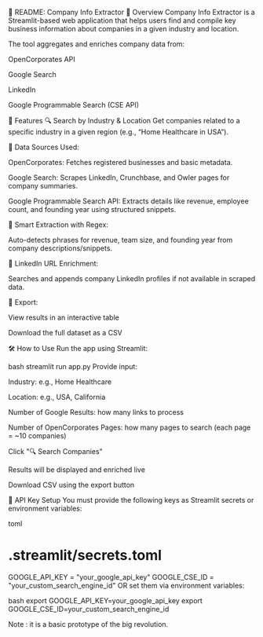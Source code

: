📘 README: Company Info Extractor
🧾 Overview
Company Info Extractor is a Streamlit-based web application that helps users find and compile key business information about companies in a given industry and location.

The tool aggregates and enriches company data from:

OpenCorporates API

Google Search

LinkedIn

Google Programmable Search (CSE API)

🚀 Features
🔍 Search by Industry & Location
Get companies related to a specific industry in a given region (e.g., “Home Healthcare in USA”).

📑 Data Sources Used:

OpenCorporates: Fetches registered businesses and basic metadata.

Google Search: Scrapes LinkedIn, Crunchbase, and Owler pages for company summaries.

Google Programmable Search API: Extracts details like revenue, employee count, and founding year using structured snippets.

🧠 Smart Extraction with Regex:

Auto-detects phrases for revenue, team size, and founding year from company descriptions/snippets.

📎 LinkedIn URL Enrichment:

Searches and appends company LinkedIn profiles if not available in scraped data.

💾 Export:

View results in an interactive table

Download the full dataset as a CSV

🛠️ How to Use
Run the app using Streamlit:

bash
streamlit run app.py
Provide input:

Industry: e.g., Home Healthcare

Location: e.g., USA, California

Number of Google Results: how many links to process

Number of OpenCorporates Pages: how many pages to search (each page = ~10 companies)

Click "🔍 Search Companies"

Results will be displayed and enriched live

Download CSV using the export button

🔐 API Key Setup
You must provide the following keys as Streamlit secrets or environment variables:

toml
# .streamlit/secrets.toml
GOOGLE_API_KEY = "your_google_api_key"
GOOGLE_CSE_ID = "your_custom_search_engine_id"
OR set them via environment variables:

bash
export GOOGLE_API_KEY=your_google_api_key
export GOOGLE_CSE_ID=your_custom_search_engine_id

Note : it is a basic prototype of the big revolution.
